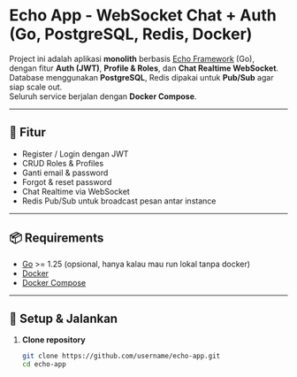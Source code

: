 # Echo App - WebSocket Chat + Auth (Go, PostgreSQL, Redis, Docker)

Project ini adalah aplikasi **monolith** berbasis [Echo Framework](https://echo.labstack.com/) (Go),  
dengan fitur **Auth (JWT)**, **Profile & Roles**, dan **Chat Realtime WebSocket**.  
Database menggunakan **PostgreSQL**, Redis dipakai untuk **Pub/Sub** agar siap scale out.  
Seluruh service berjalan dengan **Docker Compose**.

---

## 🚀 Fitur
- Register / Login dengan JWT
- CRUD Roles & Profiles
- Ganti email & password
- Forgot & reset password
- Chat Realtime via WebSocket
- Redis Pub/Sub untuk broadcast pesan antar instance

---

## 📦 Requirements
- [Go](https://go.dev/) >= 1.25 (opsional, hanya kalau mau run lokal tanpa docker)
- [Docker](https://www.docker.com/)
- [Docker Compose](https://docs.docker.com/compose/)

---

## 🔧 Setup & Jalankan

1. **Clone repository**
   ```bash
   git clone https://github.com/username/echo-app.git
   cd echo-app
